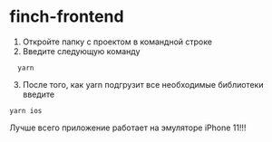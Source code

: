 # finch-frontend

1. Откройте папку с проектом в командной строке
2. Введите следующую команду
```
  yarn
```
3. После того, как yarn подгрузит все необходимые библиотеки введите 
```
yarn ios
```

Лучше всего приложение работает на эмуляторе iPhone 11!!!
